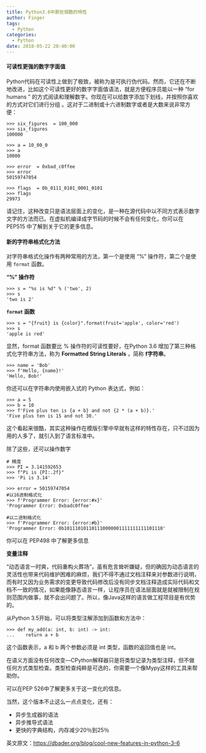 ```yaml
---
title: Python3.6中那些很酷的特性
author: Finger
tags:
  - Python
categories:
  - Python
date: 2018-05-22 20:40:00
---
```



#### 可读性更强的数字字面值

Python代码在可读性上做到了极致，被称为是可执行伪代码。然而，它还在不断地改进，比如这个可读性更好的数字字面值语法，就是方便程序员能以一种 “for humans ” 的方式阅读和理解数字。你现在可以给数字添加下划线，并按照你喜欢的方式对它们进行分组  。这对于二进制或十六进制数字或者是大数来说非常方便：

```
>>> six_figures  = 100_000
>>> six_figures
100000

>>> a = 10_00_0
>>> a
10000

>>> error  = 0xbad_c0ffee
>>> error
50159747054

>>> flags  = 0b_0111_0101_0001_0101
>>> flags
29973
```
请记住，这种改变只是语法层面上的变化，是一种在源代码中以不同方式表示数字文字的方法而已。在虚拟机编译成字节码的时候不会有任何变化，你可以在 PEP515 中了解到关于它的更多信息。

#### 新的字符串格式化方法

对字符串格式化操作有两种常用的方法，第一个是使用 “%” 操作符，第二个是使用 `format` 函数。

**“%” 操作符**

```
>>> s = "%s is %d" % ('two', 2)
>>> s
'two is 2'
```

**`format` 函数**

```
>>> s = "{fruit} is {color}".format(fruit='apple', color='red')
>>> s
'apple is red'
```
显然，format 函数要比 % 操作符的可读性要好，在Python 3.6 增加了第三种格式化字符串方法，称为 **Formatted String Literals** ，简称 **f字符串**。

```
>>> name = 'Bob'
>>> f'Hello, {name}!'
'Hello, Bob!'
```
你还可以在字符串内使用嵌入式的 Python 表达式，例如：

```
>>> a = 5
>>> b = 10
>>> f'Five plus ten is {a + b} and not {2 * (a + b)}.'
'Five plus ten is 15 and not 30.'
```

这个看起来很酷，其实这种操作在模版引擎中早就有这样的特性存在，只不过因为用的人多了，就引入到了语言标准中。

除了这些，还可以操作数字

```
# 精度
>>> PI = 3.141592653
>>> f"Pi is {PI:.2f}"
>>> 'Pi is 3.14'

>>> error = 50159747054
#以16进制格式化
>>> f'Programmer Error: {error:#x}'
'Programmer Error: 0xbadc0ffee'

#以二进制格式化
>>> f'Programmer Error: {error:#b}'
'Programmer Error: 0b101110101101110000001111111111101110'
```

你可以在 PEP498 中了解更多信息

**变量注释**

“动态语言一时爽，代码重构火葬场”，虽有危言耸听嫌疑，但的确因为动态语言的灵活性也带来代码维护困难的麻烦，我们不得不通过文档注释来对参数进行说明，而有时又因为业务需求的变更导致代码修改后没有同步文档注释造成实际代码和文档不一致的情况，如果能像静态语言一样，让程序员在语法层面就是就被限制在规则范围内做事，就不会出问题了。所以，像Java这样的语言做工程项目是有优势的。

从Python 3.5开始，可以将类型注解添加到函数和方法中：

```
>>> def my_add(a: int, b: int) -> int:
...    return a + b
```

这个函数表示，a 和 b 两个参数必须是 int 类型，函数的返回值也是 int。

在语义方面没有任何改变—CPython解释器只是将类型记录为类型注释，但不做任何方式类型检查。类型检查纯粹是可选的，你需要一个像Mypy这样的工具来帮助你。

可以在PEP 526中了解更多关于这一变化的信息。

当然，这个版本不止这么一点点变化，还有：
- 异步生成器的语法
- 异步推导式语法
- 更快的字典结构，内存减少20％到25％

英文原文：https://dbader.org/blog/cool-new-features-in-python-3-6